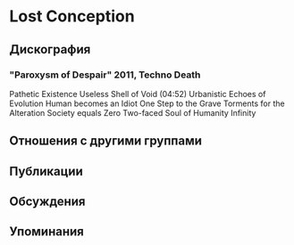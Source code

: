 # Lost Conception



## Дискография

### "Paroxysm of Despair" 2011, Techno Death

Pathetic Existence
Useless Shell of Void (04:52)
Urbanistic Echoes of Evolution
Human becomes an Idiot
One Step to the Grave
Torments for the Alteration
Society equals Zero
Two-faced Soul of Humanity
Infinity


## Отношения с другими группами


## Публикации


## Обсуждения


## Упоминания

